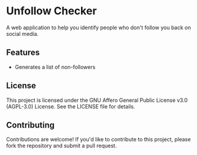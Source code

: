 # Unfollow Checker

A web application to help you identify people who don't follow you back on social media.

## Features

- Generates a list of non-followers

## License

This project is licensed under the GNU Affero General Public License v3.0 (AGPL-3.0) License. See the LICENSE file for details.

## Contributing

Contributions are welcome! If you'd like to contribute to this project, please fork the repository and submit a pull request.
